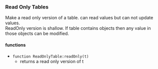 ### Read Only Tables  

Make a read only version of a table. can read values but can not update values.  
ReadOnly version is shallow. If table contains objects then any value in those objects can be modified.   

#### functions 
 - ```function ReadOnlyTable:readOnly(t)```  
   - returns a read only version of t
